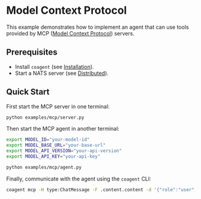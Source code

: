 # Model Context Protocol

This example demonstrates how to implement an agent that can use tools provided by MCP ([Model Context Protocol][1]) servers.


## Prerequisites

- Install `coagent` (see [Installation](../../README.md#installation)).
- Start a NATS server (see [Distributed](../../README.md#distributed)).


## Quick Start

First start the MCP server in one terminal:

```bash
python examples/mcp/server.py
```

Then start the MCP agent in another terminal:

```bash
export MODEL_ID="your-model-id"
export MODEL_BASE_URL="your-base-url"
export MODEL_API_VERSION="your-api-version"
export MODEL_API_KEY="your-api-key"

python examples/mcp/agent.py
```

Finally, communicate with the agent using the `coagent` CLI:

```bash
coagent mcp -H type:ChatMessage -F .content.content -d '{"role":"user","content":"What is the weather like in Beijing"}'
```


[1]: https://modelcontextprotocol.io/
